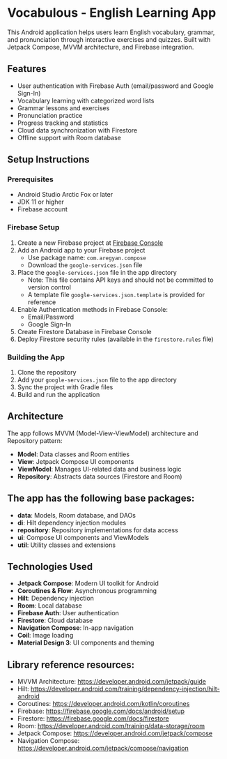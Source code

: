 # Vocabulous - English Learning App

This Android application helps users learn English vocabulary, grammar, and pronunciation through interactive exercises and quizzes. Built with Jetpack Compose, MVVM architecture, and Firebase integration.

## Features

- User authentication with Firebase Auth (email/password and Google Sign-In)
- Vocabulary learning with categorized word lists
- Grammar lessons and exercises
- Pronunciation practice
- Progress tracking and statistics
- Cloud data synchronization with Firestore
- Offline support with Room database

## Setup Instructions

### Prerequisites
- Android Studio Arctic Fox or later
- JDK 11 or higher
- Firebase account

### Firebase Setup
1. Create a new Firebase project at [Firebase Console](https://console.firebase.google.com/)
2. Add an Android app to your Firebase project
   - Use package name: `com.aregyan.compose`
   - Download the `google-services.json` file
3. Place the `google-services.json` file in the app directory
   - Note: This file contains API keys and should not be committed to version control
   - A template file `google-services.json.template` is provided for reference
4. Enable Authentication methods in Firebase Console:
   - Email/Password
   - Google Sign-In
5. Create Firestore Database in Firebase Console
6. Deploy Firestore security rules (available in the `firestore.rules` file)

### Building the App
1. Clone the repository
2. Add your `google-services.json` file to the app directory
3. Sync the project with Gradle files
4. Build and run the application

## Architecture

The app follows MVVM (Model-View-ViewModel) architecture and Repository pattern:

- **Model**: Data classes and Room entities
- **View**: Jetpack Compose UI components
- **ViewModel**: Manages UI-related data and business logic
- **Repository**: Abstracts data sources (Firestore and Room)

## The app has the following base packages:

- **data**: Models, Room database, and DAOs
- **di**: Hilt dependency injection modules
- **repository**: Repository implementations for data access
- **ui**: Compose UI components and ViewModels
- **util**: Utility classes and extensions

## Technologies Used

- **Jetpack Compose**: Modern UI toolkit for Android
- **Coroutines & Flow**: Asynchronous programming
- **Hilt**: Dependency injection
- **Room**: Local database
- **Firebase Auth**: User authentication
- **Firestore**: Cloud database
- **Navigation Compose**: In-app navigation
- **Coil**: Image loading
- **Material Design 3**: UI components and theming

## Library reference resources:

- MVVM Architecture: https://developer.android.com/jetpack/guide
- Hilt: https://developer.android.com/training/dependency-injection/hilt-android
- Coroutines: https://developer.android.com/kotlin/coroutines
- Firebase: https://firebase.google.com/docs/android/setup
- Firestore: https://firebase.google.com/docs/firestore
- Room: https://developer.android.com/training/data-storage/room
- Jetpack Compose: https://developer.android.com/jetpack/compose
- Navigation Compose: https://developer.android.com/jetpack/compose/navigation
